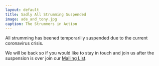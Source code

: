 ```yaml
---
layout: default
title: Sadly All Strumming Suspended
image: ade_and_tony.jpg
caption: The Strummers in Action
---
```

All strumming has beened temporariliy suspended due to the current coronavirus crisis.

We will be back so if you would like to stay in touch and join us after the suspension is over join our [Mailing List](https://groups.google.com/forum/#!forum/shropshirestrummers).

<!--
Children across the country have been casting aside their recorders and are taking up the ukulele instead.  Adults who haven’t played a musical instrument for years are finding the ukulele is fun and easy to play.  Now the ukulele can be heard all across Shrophire.
 
The Shropshire Strummers meet every week ([calendar](/calendar)), to sing and enjoy learning to play this entertaining little instrument.
 
Why not join us and follow in the steps of other famous ukulele players like George Harrison, Brian Wilson, Brian May, Eric Clapton and Marilyn Monroe.
 
Call Adrian on 07904 624357 or join our [Mailing List](https://groups.google.com/forum/#!forum/shropshirestrummers).  No experience necessary, we'll even lend you a ukulele.
-->
